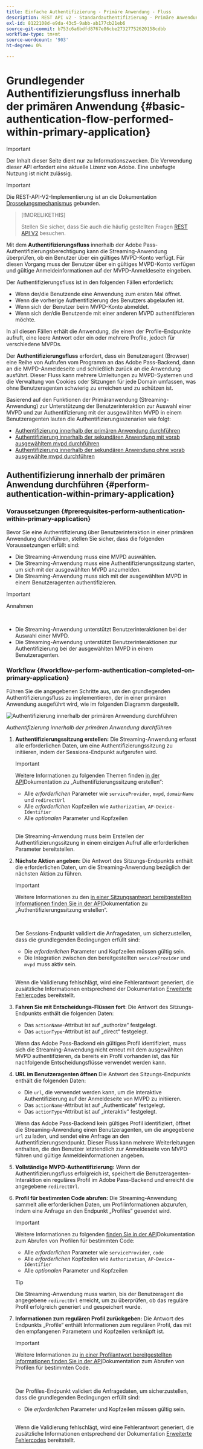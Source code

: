 ```yaml
---
title: Einfache Authentifizierung - Primäre Anwendung - Fluss
description: REST API v2 - Standardauthentifizierung - Primäre Anwendung - Fluss
exl-id: 8122108d-e9da-43c5-9abb-ab177cb21eb6
source-git-commit: b753c6a6bdfd8767e86cbe27327752620158cdbb
workflow-type: tm+mt
source-wordcount: '903'
ht-degree: 0%

---
```


# Grundlegender Authentifizierungsfluss innerhalb der primären Anwendung {#basic-authentication-flow-performed-within-primary-application}

>[!IMPORTANT]
>
> Der Inhalt dieser Seite dient nur zu Informationszwecken. Die Verwendung dieser API erfordert eine aktuelle Lizenz von Adobe. Eine unbefugte Nutzung ist nicht zulässig.

>[!IMPORTANT]
>
> Die REST-API-V2-Implementierung ist an die Dokumentation [Drosselungsmechanismus](/help/authentication/integration-guide-programmers/throttling-mechanism.md) gebunden.

>[!MORELIKETHIS]
>
> Stellen Sie sicher, dass Sie auch die häufig gestellten Fragen [REST API V2](/help/authentication/integration-guide-programmers/rest-apis/rest-api-v2/rest-api-v2-faqs.md#authentication-phase-faqs-general) besuchen.

Mit dem **Authentifizierungsfluss** innerhalb der Adobe Pass-Authentifizierungsberechtigung kann die Streaming-Anwendung überprüfen, ob ein Benutzer über ein gültiges MVPD-Konto verfügt. Für diesen Vorgang muss der Benutzer über ein gültiges MVPD-Konto verfügen und gültige Anmeldeinformationen auf der MVPD-Anmeldeseite eingeben.

Der Authentifizierungsfluss ist in den folgenden Fällen erforderlich:

* Wenn der/die Benutzende eine Anwendung zum ersten Mal öffnet.
* Wenn die vorherige Authentifizierung des Benutzers abgelaufen ist.
* Wenn sich der Benutzer beim MVPD-Konto abmeldet.
* Wenn sich der/die Benutzende mit einer anderen MVPD authentifizieren möchte.

In all diesen Fällen erhält die Anwendung, die einen der Profile-Endpunkte aufruft, eine leere Antwort oder ein oder mehrere Profile, jedoch für verschiedene MVPDs.

Der **Authentifizierungsfluss** erfordert, dass ein Benutzeragent (Browser) eine Reihe von Aufrufen vom Programm an das Adobe Pass-Backend, dann an die MVPD-Anmeldeseite und schließlich zurück an die Anwendung ausführt. Dieser Fluss kann mehrere Umleitungen zu MVPD-Systemen und die Verwaltung von Cookies oder Sitzungen für jede Domain umfassen, was ohne Benutzeragenten schwierig zu erreichen und zu schützen ist.

Basierend auf den Funktionen der Primäranwendung (Streaming-Anwendung) zur Unterstützung der Benutzerinteraktion zur Auswahl einer MVPD und zur Authentifizierung mit der ausgewählten MVPD in einem Benutzeragenten lauten die Authentifizierungsszenarien wie folgt:

* [Authentifizierung innerhalb der primären Anwendung durchführen](./rest-api-v2-basic-authentication-primary-application-flow.md)
* [Authentifizierung innerhalb der sekundären Anwendung mit vorab ausgewähltem mvpd durchführen](rest-api-v2-basic-authentication-secondary-application-flow.md)
* [Authentifizierung innerhalb der sekundären Anwendung ohne vorab ausgewählte mvpd durchführen](rest-api-v2-basic-authentication-secondary-application-flow.md)

## Authentifizierung innerhalb der primären Anwendung durchführen {#perform-authentication-within-primary-application}

### Voraussetzungen {#prerequisites-perform-authentication-within-primary-application}

Bevor Sie eine Authentifizierung über Benutzerinteraktion in einer primären Anwendung durchführen, stellen Sie sicher, dass die folgenden Voraussetzungen erfüllt sind:

* Die Streaming-Anwendung muss eine MVPD auswählen.
* Die Streaming-Anwendung muss eine Authentifizierungssitzung starten, um sich mit der ausgewählten MVPD anzumelden.
* Die Streaming-Anwendung muss sich mit der ausgewählten MVPD in einem Benutzeragenten authentifizieren.

>[!IMPORTANT]
>
> Annahmen
>
> <br/>
> 
> * Die Streaming-Anwendung unterstützt Benutzerinteraktionen bei der Auswahl einer MVPD.
> * Die Streaming-Anwendung unterstützt Benutzerinteraktionen zur Authentifizierung bei der ausgewählten MVPD in einem Benutzeragenten.

### Workflow {#workflow-perform-authentication-completed-on-primary-application}

Führen Sie die angegebenen Schritte aus, um den grundlegenden Authentifizierungsfluss zu implementieren, der in einer primären Anwendung ausgeführt wird, wie im folgenden Diagramm dargestellt.

![Authentifizierung innerhalb der primären Anwendung durchführen](../../../../../assets/rest-api-v2/flows/basic-access-flows/rest-api-v2-perform-authentication-within-primary-application.png)

*Authentifizierung innerhalb der primären Anwendung durchführen*

1. **Authentifizierungssitzung erstellen:** Die Streaming-Anwendung erfasst alle erforderlichen Daten, um eine Authentifizierungssitzung zu initiieren, indem der Sessions-Endpunkt aufgerufen wird.

   >[!IMPORTANT]
   >
   > Weitere Informationen zu folgenden Themen finden [ in der API](../../apis/sessions-apis/rest-api-v2-sessions-apis-create-authentication-session.md)Dokumentation zu „Authentifizierungssitzung erstellen“:
   > 
   > * Alle _erforderlichen_ Parameter wie `serviceProvider`, `mvpd`, `domainName` und `redirectUrl`
   > * Alle _erforderlichen_ Kopfzeilen wie `Authorization`, `AP-Device-Identifier`
   > * Alle _optionalen_ Parameter und Kopfzeilen
   > 
   > <br/>
   > 
   > Die Streaming-Anwendung muss beim Erstellen der Authentifizierungssitzung in einem einzigen Aufruf alle erforderlichen Parameter bereitstellen.

1. **Nächste Aktion angeben:** Die Antwort des Sitzungs-Endpunkts enthält die erforderlichen Daten, um die Streaming-Anwendung bezüglich der nächsten Aktion zu führen.

   >[!IMPORTANT]
   >
   > Weitere Informationen zu den [ in einer Sitzungsantwort bereitgestellten Informationen finden Sie in der API](../../apis/sessions-apis/rest-api-v2-sessions-apis-create-authentication-session.md)Dokumentation zu „Authentifizierungssitzung erstellen“.
   > 
   > <br/>
   > 
   > Der Sessions-Endpunkt validiert die Anfragedaten, um sicherzustellen, dass die grundlegenden Bedingungen erfüllt sind:
   >
   > * Die _erforderlichen_ Parameter und Kopfzeilen müssen gültig sein.
   > * Die Integration zwischen den bereitgestellten `serviceProvider` und `mvpd` muss aktiv sein.
   > 
   > <br/>
   > 
   > Wenn die Validierung fehlschlägt, wird eine Fehlerantwort generiert, die zusätzliche Informationen entsprechend der Dokumentation [Erweiterte Fehlercodes](../../../../features-standard/error-reporting/enhanced-error-codes.md) bereitstellt.

1. **Fahren Sie mit Entscheidungs-Flüssen fort**: Die Antwort des Sitzungs-Endpunkts enthält die folgenden Daten:
   * Das `actionName`-Attribut ist auf „authorize“ festgelegt.
   * Das `actionType`-Attribut ist auf „direct“ festgelegt.

   Wenn das Adobe Pass-Backend ein gültiges Profil identifiziert, muss sich die Streaming-Anwendung nicht erneut mit dem ausgewählten MVPD authentifizieren, da bereits ein Profil vorhanden ist, das für nachfolgende Entscheidungsflüsse verwendet werden kann.

1. **URL im Benutzeragenten öffnen** Die Antwort des Sitzungs-Endpunkts enthält die folgenden Daten:
   * Die `url`, die verwendet werden kann, um die interaktive Authentifizierung auf der Anmeldeseite von MVPD zu initiieren.
   * Das `actionName`-Attribut ist auf „Authenticate“ festgelegt.
   * Das `actionType`-Attribut ist auf „interaktiv“ festgelegt.

   Wenn das Adobe Pass-Backend kein gültiges Profil identifiziert, öffnet die Streaming-Anwendung einen Benutzeragenten, um die angegebene `url` zu laden, und sendet eine Anfrage an den Authentifizierungsendpunkt. Dieser Fluss kann mehrere Weiterleitungen enthalten, die den Benutzer letztendlich zur Anmeldeseite von MVPD führen und gültige Anmeldeinformationen angeben.

1. **Vollständige MVPD-Authentifizierung:** Wenn der Authentifizierungsfluss erfolgreich ist, speichert die Benutzeragenten-Interaktion ein reguläres Profil im Adobe Pass-Backend und erreicht die angegebene `redirectUrl`.

1. **Profil für bestimmten Code abrufen:** Die Streaming-Anwendung sammelt alle erforderlichen Daten, um Profilinformationen abzurufen, indem eine Anfrage an den Endpunkt „Profiles“ gesendet wird.

   >[!IMPORTANT]
   >
   > Weitere Informationen zu folgenden [ finden Sie in der API](../../apis/profiles-apis/rest-api-v2-profiles-apis-retrieve-profile-for-specific-code.md)Dokumentation zum Abrufen von Profilen für bestimmten Code:
   >
   > * Alle _erforderlichen_ Parameter wie `serviceProvider`, `code`
   > * Alle _erforderlichen_ Kopfzeilen wie `Authorization`, `AP-Device-Identifier`
   > * Alle _optionalen_ Parameter und Kopfzeilen

   >[!TIP]
   >
   > Die Streaming-Anwendung muss warten, bis der Benutzeragent die angegebene `redirectUrl` erreicht, um zu überprüfen, ob das reguläre Profil erfolgreich generiert und gespeichert wurde.

1. **Informationen zum regulären Profil zurückgeben:** Die Antwort des Endpunkts „Profile“ enthält Informationen zum regulären Profil, das mit den empfangenen Parametern und Kopfzeilen verknüpft ist.

   >[!IMPORTANT]
   >
   > Weitere Informationen zu [ in einer Profilantwort bereitgestellten Informationen finden Sie in der API](../../apis/profiles-apis/rest-api-v2-profiles-apis-retrieve-profile-for-specific-code.md)Dokumentation zum Abrufen von Profilen für bestimmten Code.
   > 
   > <br/>
   > 
   > Der Profiles-Endpunkt validiert die Anfragedaten, um sicherzustellen, dass die grundlegenden Bedingungen erfüllt sind:
   >
   > * Die _erforderlichen_ Parameter und Kopfzeilen müssen gültig sein.
   >
   > <br/>
   > 
   > Wenn die Validierung fehlschlägt, wird eine Fehlerantwort generiert, die zusätzliche Informationen entsprechend der Dokumentation [Erweiterte Fehlercodes](../../../../features-standard/error-reporting/enhanced-error-codes.md) bereitstellt.
